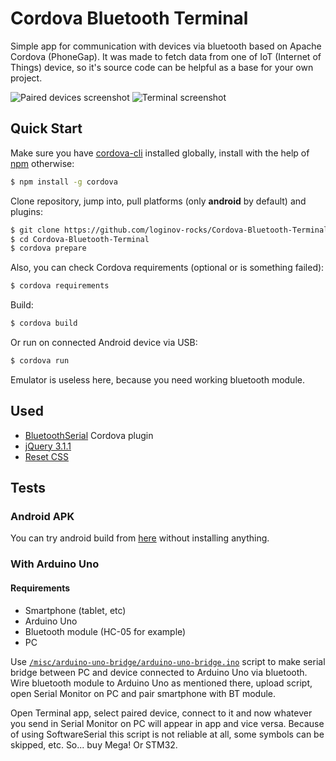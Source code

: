 # Cordova Bluetooth Terminal

Simple app for communication with devices via bluetooth based on Apache Cordova (PhoneGap). It was made to fetch data
from one of IoT (Internet of Things) device, so it's source code can be helpful as a base for your own project.

![Paired devices screenshot](https://raw.githubusercontent.com/loginov-rocks/Cordova-Bluetooth-Terminal/master/misc/Paired-devices-screenshot.png)
![Terminal screenshot](https://raw.githubusercontent.com/loginov-rocks/Cordova-Bluetooth-Terminal/master/misc/Terminal-screenshot.png)

## Quick Start

Make sure you have [cordova-cli](https://cordova.apache.org/) installed globally, install with the help of
[npm](https://www.npmjs.com/) otherwise:

```sh
$ npm install -g cordova
```

Clone repository, jump into, pull platforms (only **android** by default) and plugins: 

```sh
$ git clone https://github.com/loginov-rocks/Cordova-Bluetooth-Terminal.git
$ cd Cordova-Bluetooth-Terminal
$ cordova prepare
```

Also, you can check Cordova requirements (optional or is something failed):

```sh
$ cordova requirements
```

Build:

```sh
$ cordova build
```

Or run on connected Android device via USB:

```sh
$ cordova run
```

Emulator is useless here, because you need working bluetooth module.

## Used
* [BluetoothSerial](https://github.com/don/BluetoothSerial/) Cordova plugin
* [jQuery 3.1.1](https://jquery.com/)
* [Reset CSS](http://meyerweb.com/eric/tools/css/reset/)

## Tests

### Android APK

You can try android build from [here](https://github.com/loginov-rocks/Cordova-Bluetooth-Terminal/blob/master/misc/android-build/android-debug.apk)
without installing anything.

### With Arduino Uno

#### Requirements
* Smartphone (tablet, etc)
* Arduino Uno
* Bluetooth module (HC-05 for example)
* PC

Use [`/misc/arduino-uno-bridge/arduino-uno-bridge.ino`](https://github.com/loginov-rocks/Cordova-Bluetooth-Terminal/blob/master/misc/arduino-uno-bridge/arduino-uno-bridge.ino)
script to make serial bridge between PC and device connected to Arduino Uno via bluetooth. Wire bluetooth module to
Arduino Uno as mentioned there, upload script, open Serial Monitor on PC and pair smartphone with BT module.

Open Terminal app, select paired device, connect to it and now whatever you send in Serial Monitor on PC will appear in
app and vice versa. Because of using SoftwareSerial this script is not reliable at all, some symbols can be skipped,
etc. So... buy Mega! Or STM32.
